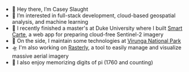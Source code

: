 - 👋 Hey there, I’m Casey Slaught
- 👀 I’m interested in full-stack development, cloud-based geospatial analysis, and machine learning
- 📖 I recently finished a master's at Duke University where I built [Smart Carte](https://smartcarte.earth), a web app for preparing cloud-free Sentinel-2 imagery
- 🦍 On the side, I maintain some technologies at [Virunga National Park](https://virunga.org)
- 🛸 I'm also working on [Rasterly](https://rasterly.com), a tool to easily manage and visualize massive aerial imagery
- 🥧 I also enjoy memorizing digits of pi (1760 and counting)
